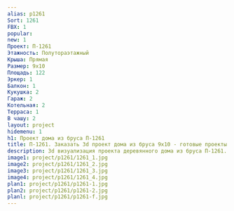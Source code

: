 ```yaml
---
alias: p1261
Sort: 1261
FBX: 1
popular: 
new: 1
Проект: П-1261
Этажность: Полутораэтажный
Крыша: Прямая
Размер: 9х10
Площадь: 122
Эркер: 1
Балкон: 1
Кукушка: 2
Гараж: 2
Котельная: 2
Терраса: 1
В чашу: 2
layout: project
hidemenu: 1
h1: Проект дома из бруса П-1261
title: П-1261. Заказать 3d проект дома из бруса 9х10 - готовые проекты
description: 3d визуализация проекта деревянного дома из бруса П-1261. Площадь 122 м2, размер 9х10. Вы можете внести любые изменения в проект.
image1: project/p1261/1261_1.jpg
image2: project/p1261/1261_2.jpg
image3: project/p1261/1261_3.jpg
image4: project/p1261/1261_4.jpg
plan1: project/p1261/p1261-1.jpg
plan2: project/p1261/p1261-2.jpg
planl: project/p1261/p1261-f.jpg
---
```

